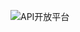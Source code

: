 ![API开放平台](https://github.com/asdrfdc/API-open/assets/163655764/78d8b185-5a12-4ac2-9512-b2ff5e99ab1f)
